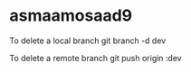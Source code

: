 # asmaamosaad9
To delete a local branch    git branch -d dev 

To delete a remote branch    git push origin :dev

  


